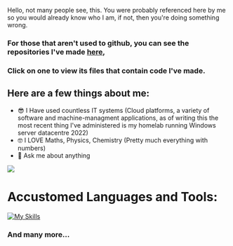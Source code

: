 Hello, not many people see, this.
You were probably referenced here by me so you would already know who I am,
if not, then you're doing something wrong.
### For those that aren't used to github, you can see the repositories I've made [here](https://github.com/ONDER1E?tab=repositories),
### Click on one to view its files that contain code I've made.
## Here are a few things about me:

- 😎 I Have used countless IT systems (Cloud platforms, a variety of software and machine-managment applications, as of writing this the most recent thing I've administered is my homelab running Windows server datacentre 2022)
- 🤓 I LOVE Maths, Physics, Chemistry (Pretty much everything with numbers)
- 💬 Ask me about anything



![](https://komarev.com/ghpvc/?username=ONDER1E&style=flat-square&color=101012)

# Accustomed Languages and Tools:

[![My Skills](https://skillicons.dev/icons?i=vscode,py,windows,powershell,ts,html,css,js,discord,kali,docker,linux,bash,blender,illustrator&perline=5)](https://skillicons.dev)

### And many more...
